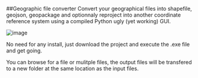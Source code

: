 ##Geographic file converter
Convert your geographical files into shapefile, geojson, geopackage and optionnaly reproject into another coordinate reference system using a compiled Python ugly (yet working) GUI.

![image](https://github.com/ArmelVidali/geospatial_conversion/assets/84096571/dbe532e6-0e1e-4efe-8f28-2a6734a68987)


No need for any install, just download the project and execute the .exe file and get going.

You can browse for a file or mulitple files, the output files will be transfered to a new folder at the same location as the input files.

